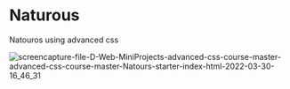 # Naturous
Natouros using advanced css

![screencapture-file-D-Web-MiniProjects-advanced-css-course-master-advanced-css-course-master-Natours-starter-index-html-2022-03-30-16_46_31](https://user-images.githubusercontent.com/71316063/160832467-4d53d123-5dfe-4947-9eb2-3820939d5185.png)
